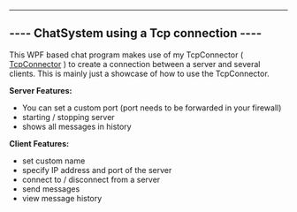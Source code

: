 --------------------------------------------------
---- ChatSystem using a Tcp connection ----
--------------------------------------------------

This WPF based chat program makes use of my TcpConnector ( [TcpConnector](https://github.com/AAAAAAAAAAAAAAAAA) ) to create a connection between a server and several clients. This is mainly just a showcase of how to use the TcpConnector.

**Server Features:**
- You can set a custom port (port needs to be forwarded in your firewall)
- starting / stopping server
- shows all messages in history

**Client Features:**
- set custom name
- specify IP address and port of the server
- connect to / disconnect from a server
- send messages
- view message history

